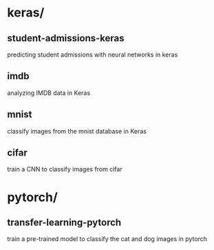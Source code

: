 # keras/
## student-admissions-keras
predicting student admissions with neural networks in keras

## imdb
analyzing IMDB data in Keras

## mnist
classify images from the mnist database in Keras

## cifar
train a CNN to classify images from cifar

# pytorch/
## transfer-learning-pytorch
train a pre-trained model to classify the cat and dog images in pytorch
